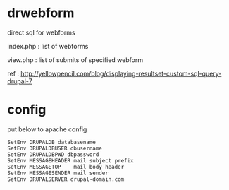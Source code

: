 drwebform
=========

direct sql for webforms


index.php : list of webforms

view.php : list of submits of specified webform

ref : http://yellowpencil.com/blog/displaying-resultset-custom-sql-query-drupal-7


config
======
put below to apache config

    SetEnv DRUPALDB databasename
    SetEnv DRUPALDBUSER dbusername
    SetEnv DRUPALDBPWD dbpassword
    SetEnv MESSAGEHEADER mail subject prefix
    SetEnv MESSAGETOP    mail body header
    SetEnv MESSAGESENDER mail sender
    SetEnv DRUPALSERVER drupal-domain.com
